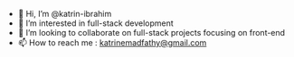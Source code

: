 - 👋 Hi, I’m @katrin-ibrahim
- 👀 I’m interested in full-stack development
- 💞️ I’m looking to collaborate on full-stack projects focusing on front-end
- 📫 How to reach me : katrinemadfathy@gmail.com

<!---
katrin-ibrahim/katrin-ibrahim is a ✨ special ✨ repository because its `README.md` (this file) appears on your GitHub profile.
You can click the Preview link to take a look at your changes.
--->
